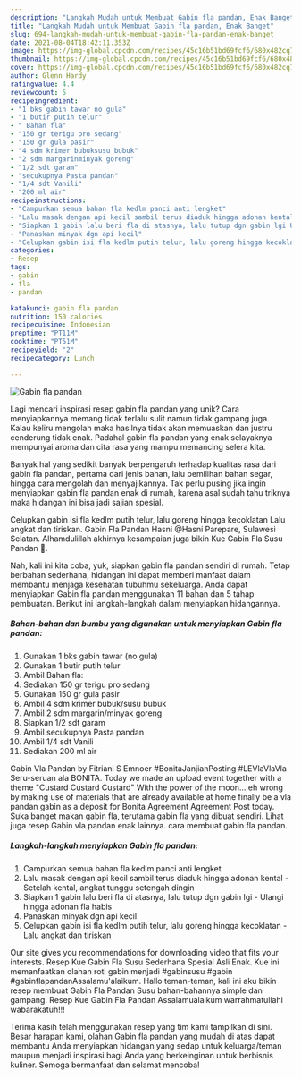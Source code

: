 ```yaml
---
description: "Langkah Mudah untuk Membuat Gabin fla pandan, Enak Banget"
title: "Langkah Mudah untuk Membuat Gabin fla pandan, Enak Banget"
slug: 694-langkah-mudah-untuk-membuat-gabin-fla-pandan-enak-banget
date: 2021-08-04T18:42:11.353Z
image: https://img-global.cpcdn.com/recipes/45c16b51bd69fcf6/680x482cq70/gabin-fla-pandan-foto-resep-utama.jpg
thumbnail: https://img-global.cpcdn.com/recipes/45c16b51bd69fcf6/680x482cq70/gabin-fla-pandan-foto-resep-utama.jpg
cover: https://img-global.cpcdn.com/recipes/45c16b51bd69fcf6/680x482cq70/gabin-fla-pandan-foto-resep-utama.jpg
author: Glenn Hardy
ratingvalue: 4.4
reviewcount: 5
recipeingredient:
- "1 bks gabin tawar no gula"
- "1 butir putih telur"
- " Bahan fla"
- "150 gr terigu pro sedang"
- "150 gr gula pasir"
- "4 sdm krimer bubuksusu bubuk"
- "2 sdm margarinminyak goreng"
- "1/2 sdt garam"
- "secukupnya Pasta pandan"
- "1/4 sdt Vanili"
- "200 ml air"
recipeinstructions:
- "Campurkan semua bahan fla kedlm panci anti lengket"
- "Lalu masak dengan api kecil sambil terus diaduk hingga adonan kental Setelah kental, angkat tunggu setengah dingin"
- "Siapkan 1 gabin lalu beri fla di atasnya, lalu tutup dgn gabin lgi Ulangi hingga adonan fla habis"
- "Panaskan minyak dgn api kecil"
- "Celupkan gabin isi fla kedlm putih telur, lalu goreng hingga kecoklatan Lalu angkat dan tiriskan"
categories:
- Resep
tags:
- gabin
- fla
- pandan

katakunci: gabin fla pandan 
nutrition: 150 calories
recipecuisine: Indonesian
preptime: "PT11M"
cooktime: "PT51M"
recipeyield: "2"
recipecategory: Lunch

---
```



![Gabin fla pandan](https://img-global.cpcdn.com/recipes/45c16b51bd69fcf6/680x482cq70/gabin-fla-pandan-foto-resep-utama.jpg)

Lagi mencari inspirasi resep gabin fla pandan yang unik? Cara menyiapkannya memang tidak terlalu sulit namun tidak gampang juga. Kalau keliru mengolah maka hasilnya tidak akan memuaskan dan justru cenderung tidak enak. Padahal gabin fla pandan yang enak selayaknya mempunyai aroma dan cita rasa yang mampu memancing selera kita.

Banyak hal yang sedikit banyak berpengaruh terhadap kualitas rasa dari gabin fla pandan, pertama dari jenis bahan, lalu pemilihan bahan segar, hingga cara mengolah dan menyajikannya. Tak perlu pusing jika ingin menyiapkan gabin fla pandan enak di rumah, karena asal sudah tahu triknya maka hidangan ini bisa jadi sajian spesial.

Celupkan gabin isi fla kedlm putih telur, lalu goreng hingga kecoklatan Lalu angkat dan tiriskan. Gabin Fla Pandan Hasni @Hasni Parepare, Sulawesi Selatan. Alhamdulillah akhirnya kesampaian juga bikin Kue Gabin Fla Susu Pandan 🤗.


Nah, kali ini kita coba, yuk, siapkan gabin fla pandan sendiri di rumah. Tetap berbahan sederhana, hidangan ini dapat memberi manfaat dalam membantu menjaga kesehatan tubuhmu sekeluarga. Anda dapat menyiapkan Gabin fla pandan menggunakan 11 bahan dan 5 tahap pembuatan. Berikut ini langkah-langkah dalam menyiapkan hidangannya.

<!--inarticleads1-->

##### Bahan-bahan dan bumbu yang digunakan untuk menyiapkan Gabin fla pandan:

1. Gunakan 1 bks gabin tawar (no gula)
1. Gunakan 1 butir putih telur
1. Ambil  Bahan fla:
1. Sediakan 150 gr terigu pro sedang
1. Gunakan 150 gr gula pasir
1. Ambil 4 sdm krimer bubuk/susu bubuk
1. Ambil 2 sdm margarin/minyak goreng
1. Siapkan 1/2 sdt garam
1. Ambil secukupnya Pasta pandan
1. Ambil 1/4 sdt Vanili
1. Sediakan 200 ml air


Gabin Vla Pandan by Fitriani S Emnoer #BonitaJanjianPosting #LEVlaVlaVla Seru-seruan ala BONITA. Today we made an upload event together with a theme &#34;Custard Custard Custard&#34; With the power of the moon… eh wrong by making use of materials that are already available at home finally be a vla pandan gabin as a deposit for Bonita Agreement Agreement Post today. Suka banget makan gabin fla, terutama gabin fla yang dibuat sendiri. Lihat juga resep Gabin vla pandan enak lainnya. cara membuat gabin fla pandan. 

<!--inarticleads2-->

##### Langkah-langkah menyiapkan Gabin fla pandan:

1. Campurkan semua bahan fla kedlm panci anti lengket
1. Lalu masak dengan api kecil sambil terus diaduk hingga adonan kental - Setelah kental, angkat tunggu setengah dingin
1. Siapkan 1 gabin lalu beri fla di atasnya, lalu tutup dgn gabin lgi - Ulangi hingga adonan fla habis
1. Panaskan minyak dgn api kecil
1. Celupkan gabin isi fla kedlm putih telur, lalu goreng hingga kecoklatan - Lalu angkat dan tiriskan


Our site gives you recommendations for downloading video that fits your interests. Resep Kue Gabin Fla Susu Sederhana Spesial Asli Enak. Kue ini memanfaatkan olahan roti gabin menjadi #gabinsusu #gabin #gabinflapandanAssalamu&#39;alaikum. Hallo teman-teman, kali ini aku bikin resep membuat Gabin Fla Pandan Susu bahan-bahannya simple dan gampang. Resep Kue Gabin Fla Pandan Assalamualaikum warrahmatullahi wabarakatuh!!! 

Terima kasih telah menggunakan resep yang tim kami tampilkan di sini. Besar harapan kami, olahan Gabin fla pandan yang mudah di atas dapat membantu Anda menyiapkan hidangan yang sedap untuk keluarga/teman maupun menjadi inspirasi bagi Anda yang berkeinginan untuk berbisnis kuliner. Semoga bermanfaat dan selamat mencoba!
